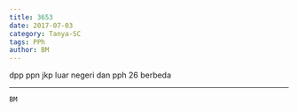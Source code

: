 ```yaml
---
title: 3653
date: 2017-07-03
category: Tanya-SC
tags: PPh
author: BM
---
```


dpp ppn jkp luar negeri dan pph 26 berbeda

---



`BM`
